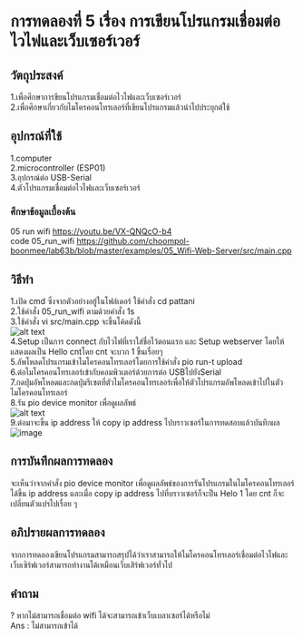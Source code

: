 # การทดลองที่ 5 เรื่อง การเขียนโปรแกรมเชื่อมต่อไวไฟและเว็บเซอร์เวอร์
## วัตถุประสงค์
1.เพื่อศึกษาการขียนโปรแกรมเชื่อมต่อไวไฟและเว็บเซอร์เวอร์ <br>
2.เพื่อศึกษาเกี่ยวกับไมโครคอนโทรเลอร์ที่เขียนโปรแกรมแล้วนำไปประยุกต์ใช้
## อุปกรณ์ที่ใช้
1.computer <br>
2.microcontroller (ESP01) <br>
3.อุปกรณ์ต่อ USB-Serial <br>
4.ตัวโปรแกรมเชื่อมต่อไวไฟและเว็บเซอร์เวอร์
### ศึกษาข้อมูลเบื้องต้น
05 run wifi https://youtu.be/VX-QNQcO-b4 <br>
code 05_run_wifi https://github.com/choompol-boonmee/lab63b/blob/master/examples/05_Wifi-Web-Server/src/main.cpp <br>
## วิธีทำ
1.เปิด cmd ซึ่งจากตัวอย่างอยู้ในโฟล์เดอร์ ใช้คำสั่ง cd pattani <br>
2.ใช้คำสั่ง 05_run_wifi ตามด้วยคำสั่ง 1s <br>
3.ใช้คำสั่ง vi src/main.cpp จะขึ้นโค้ดดังนี้ <br>
![alt text](https://media.discordapp.net/attachments/663373978848591875/824263440800415744/unknown.png?width=538&height=430) <br>
4.Setup เป็นการ connect กับไวไฟที่เราใส่ชื่อไว้ตอนแรก และ Setup webserver โดยให้แสดงผลเป็น Hello cntโดย cnt จะบวก 1 ขึ้นเรื่อยๆ <br>
5.อัพโหลดโปรแกรมเข้าไมโครคอนโทรเลอร์โดยการใช้คำสั่ง pio run-t upload <br>
6.ต่อไมโครคอนโทรเลอร์เข้ากับคอมพิวเตอร์ด้วยการต่อ USBไปยังSerial <br>
7.กดปุ่มอัพโหลดและกดปุ่มรีเซตที่ตัวไมโครคอนโทรเลอร์เพื่อให้ตัวโปรแกรมอัพโหลดเข้าไปในตัวไมโครคอนโทรเลอร์ <br>
8.รัน pio device monitor เพื่อดูผลลัพธ์ <br>
![alt text](https://media.discordapp.net/attachments/663373978848591875/824263775313330226/112267472-1898e600-8ca8-11eb-8d6b-b75ba6875a0a.png?width=941&height=404) <br>
9.ต่อมาจะขึ้น ip address ให้ copy ip address ไปบราวเซอร์ในการทดสอบแล้วบันทึกผล <br>
![image](https://user-images.githubusercontent.com/80882373/112314565-be197d00-8cdb-11eb-9c51-862b5d3d8f37.png)
## การบันทึกผลการทดลอง
จะเห็นว่าจากคำสั่ง pio device monitor เพื่อดูผลลัพธ์ของการรันโปรแกรมในไมโครคอนโทรเลอร์ได้ขึ้น ip address และเมื่อ copy ip address ไปที่บราวเซอร์ก็จะป็น Helo 1 โดย cnt ก็จะเปลี่ยนตัวแปรไปเรื่อย ๆ
## อภิปรายผลการทดลอง
จากการทดลองเขียนโปรแกรมสามารถสรุปได้ว่าเราสามารถให้ไมโครคอนโทรเลอร์เชื่อมต่อไวไฟและเว็บเซิร์ฟเวอร์สามารถทำงานได้เหมือนเว็บเสิร์ฟเวอร์ทั่วไป
## คำถาม
? หากไม่สามารถเชื่อมต่อ wifi ได้จะสามารถเข้าเว็บเบลาเซอร์ได้หรือไม่ <br>
Ans : ไม่สามารถเข้าได้
